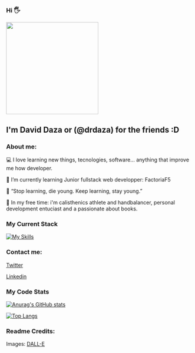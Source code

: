 ### Hi 🖐️ 
<img src="https://github.com/drdaza/drdaza/blob/main/DALL·E 2022-11-01 16.06.00 - a programmer in his computer digital art.png" width="250" height="250" />

## I'm David Daza or (@drdaza) for the friends :D 


### About me:

💻 I love learning new things, tecnologies, software... anything that improve me how developer. 

🥇  I’m currently learning Junior fullstack web developper: FactoriaF5

📖 “Stop learning, die young.
    Keep learning, stay young.”
    
🏅 In my free time: i'm calisthenics athlete and handbalancer, personal development entuciast and a passionate about books.

### My Current Stack

[![My Skills](https://skillicons.dev/icons?i=js,html,css,sass,java,vue,spring)](https://skillicons.dev)

### Contact me:
<a target="_blank" href="https://twitter.com/davidr_daza">Twitter</a>

<a target="_blank" href="www.linkedin.com/in/dr-daza">Linkedin</a>

### My Code Stats
[![Anurag's GitHub stats](https://github-readme-stats.vercel.app/api?username=drdaza)](https://github.com/anuraghazra/github-readme-stats)

[![Top Langs](https://github-readme-stats.vercel.app/api/top-langs/?username=drdaza)](https://github.com/anuraghazra/github-readme-stats)









### Readme Credits:
Images: <a target="_blank" href="https://labs.openai.com/">DALL-E</a>
